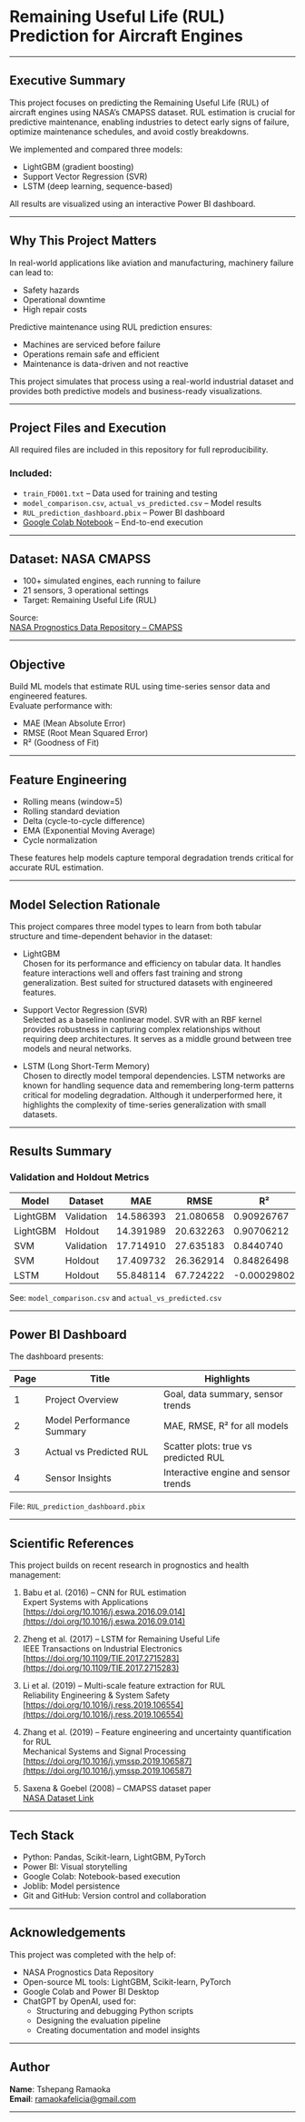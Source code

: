 # Remaining Useful Life (RUL) Prediction for Aircraft Engines

---

## Executive Summary

This project focuses on predicting the Remaining Useful Life (RUL) of aircraft engines using NASA’s CMAPSS dataset. RUL estimation is crucial for predictive maintenance, enabling industries to detect early signs of failure, optimize maintenance schedules, and avoid costly breakdowns.

We implemented and compared three models:
- LightGBM (gradient boosting)
- Support Vector Regression (SVR)
- LSTM (deep learning, sequence-based)

All results are visualized using an interactive Power BI dashboard.

---

## Why This Project Matters

In real-world applications like aviation and manufacturing, machinery failure can lead to:

- Safety hazards  
- Operational downtime  
- High repair costs

Predictive maintenance using RUL prediction ensures:
- Machines are serviced before failure  
- Operations remain safe and efficient  
- Maintenance is data-driven and not reactive

This project simulates that process using a real-world industrial dataset and provides both predictive models and business-ready visualizations.

---

## Project Files and Execution

All required files are included in this repository for full reproducibility.

### Included:
- `train_FD001.txt` – Data used for training and testing  
- `model_comparison.csv`, `actual_vs_predicted.csv` – Model results  
- `RUL_prediction_dashboard.pbix` – Power BI dashboard  
- [Google Colab Notebook](https://colab.research.google.com/drive/1XGoNXBWzPctH-voNaeWPXreqB_pvBA5h#scrollTo=S2vPqmMW1ng5) – End-to-end execution

---

## Dataset: NASA CMAPSS

- 100+ simulated engines, each running to failure  
- 21 sensors, 3 operational settings  
- Target: Remaining Useful Life (RUL)

Source:  
[NASA Prognostics Data Repository – CMAPSS](https://www.nasa.gov/content/prognostics-center-of-excellence-data-set-repository)

---

## Objective

Build ML models that estimate RUL using time-series sensor data and engineered features.  
Evaluate performance with:
- MAE (Mean Absolute Error)  
- RMSE (Root Mean Squared Error)  
- R² (Goodness of Fit)

---

## Feature Engineering

- Rolling means (window=5)  
- Rolling standard deviation  
- Delta (cycle-to-cycle difference)  
- EMA (Exponential Moving Average)  
- Cycle normalization

These features help models capture temporal degradation trends critical for accurate RUL estimation.

---

## Model Selection Rationale

This project compares three model types to learn from both tabular structure and time-dependent behavior in the dataset:

- LightGBM  
  Chosen for its performance and efficiency on tabular data. It handles feature interactions well and offers fast training and strong generalization. Best suited for structured datasets with engineered features.

- Support Vector Regression (SVR)  
  Selected as a baseline nonlinear model. SVR with an RBF kernel provides robustness in capturing complex relationships without requiring deep architectures. It serves as a middle ground between tree models and neural networks.

- LSTM (Long Short-Term Memory)  
  Chosen to directly model temporal dependencies. LSTM networks are known for handling sequence data and remembering long-term patterns critical for modeling degradation. Although it underperformed here, it highlights the complexity of time-series generalization with small datasets.

---

## Results Summary

### Validation and Holdout Metrics

| Model     | Dataset     | MAE        | RMSE      | R²          |
|-----------|-------------|------------|-----------|-------------|
| LightGBM  | Validation  | 14.586393  | 21.080658 | 0.90926767  |
| LightGBM  | Holdout     | 14.391989  | 20.632263 | 0.90706212  |
| SVM       | Validation  | 17.714910  | 27.635183 |  0.8440740  |
| SVM       | Holdout     | 17.409732  | 26.362914 | 0.84826498  |
| LSTM      | Holdout     | 55.848114  | 67.724222 | -0.00029802 |

See: `model_comparison.csv` and `actual_vs_predicted.csv`

---

## Power BI Dashboard

The dashboard presents:

| Page | Title                         | Highlights                                |
|------|-------------------------------|-------------------------------------------|
| 1    | Project Overview              | Goal, data summary, sensor trends         |
| 2    | Model Performance Summary     | MAE, RMSE, R² for all models              |
| 3    | Actual vs Predicted RUL       | Scatter plots: true vs predicted RUL      |
| 4    | Sensor Insights               | Interactive engine and sensor trends      |

File: `RUL_prediction_dashboard.pbix`

---

## Scientific References

This project builds on recent research in prognostics and health management:

1. Babu et al. (2016) – CNN for RUL estimation  
   Expert Systems with Applications  
   [https://doi.org/10.1016/j.eswa.2016.09.014](https://doi.org/10.1016/j.eswa.2016.09.014)

2. Zheng et al. (2017) – LSTM for Remaining Useful Life  
   IEEE Transactions on Industrial Electronics  
   [https://doi.org/10.1109/TIE.2017.2715283](https://doi.org/10.1109/TIE.2017.2715283)

3. Li et al. (2019) – Multi-scale feature extraction for RUL  
   Reliability Engineering & System Safety  
   [https://doi.org/10.1016/j.ress.2019.106554](https://doi.org/10.1016/j.ress.2019.106554)

4. Zhang et al. (2019) – Feature engineering and uncertainty quantification for RUL  
   Mechanical Systems and Signal Processing  
   [https://doi.org/10.1016/j.ymssp.2019.106587](https://doi.org/10.1016/j.ymssp.2019.106587)

5. Saxena & Goebel (2008) – CMAPSS dataset paper  
   [NASA Dataset Link](https://www.nasa.gov/content/prognostics-center-of-excellence-data-set-repository)

---

## Tech Stack

- Python: Pandas, Scikit-learn, LightGBM, PyTorch  
- Power BI: Visual storytelling  
- Google Colab: Notebook-based execution  
- Joblib: Model persistence  
- Git and GitHub: Version control and collaboration

---

## Acknowledgements

This project was completed with the help of:

- NASA Prognostics Data Repository  
- Open-source ML tools: LightGBM, Scikit-learn, PyTorch  
- Google Colab and Power BI Desktop  
- ChatGPT by OpenAI, used for:
  - Structuring and debugging Python scripts  
  - Designing the evaluation pipeline  
  - Creating documentation and model insights

---

## Author

**Name**: Tshepang Ramaoka  
**Email**: ramaokafelicia@gmail.com

---

